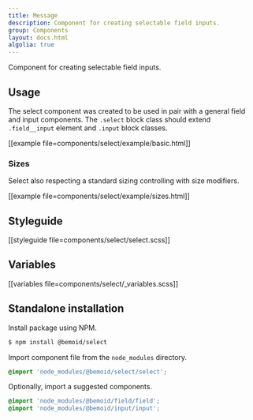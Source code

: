 ```yaml
---
title: Message
description: Component for creating selectable field inputs.
group: Components
layout: docs.html
algolia: true
---
```


Component for creating selectable field inputs.

## Usage

The select component was created to be used in pair with a general field and input components. The `.select` block class should extend `.field__input` element and `.input` block classes.

[[example file=components/select/example/basic.html]]

### Sizes

Select also respecting a standard sizing controlling with size modifiers.

[[example file=components/select/example/sizes.html]]

## Styleguide

[[styleguide file=components/select/select.scss]]

## Variables

[[variables file=components/select/_variables.scss]]

## Standalone installation

Install package using NPM.

```bash
$ npm install @bemoid/select
```

Import component file from the `node_modules` directory.

```scss
@import 'node_modules/@bemoid/select/select';
```

Optionally, import a suggested components.

```scss
@import 'node_modules/@bemoid/field/field';
@import 'node_modules/@bemoid/input/input';
```